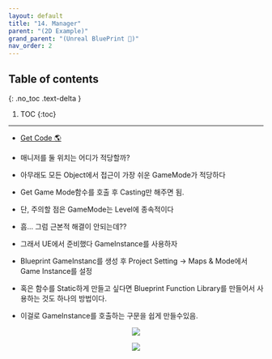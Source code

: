 ```yaml
---
layout: default
title: "14. Manager"
parent: "(2D Example)"
grand_parent: "(Unreal BluePrint 🌠)"
nav_order: 2
---
```


## Table of contents
{: .no_toc .text-delta }

1. TOC
{:toc}

---

* [Get Code 🌎](https://github.com/Arthur880708/Unreal_Blueprint_1/tree/22)

* 매니저를 둘 위치는 어디가 적당할까?
* 아무래도 모든 Object에서 접근이 가장 쉬운 GameMode가 적당하다
* Get Game Mode함수를 호출 후 Casting만 해주면 됨.
* 단, 주의할 점은 GameMode는 Level에 종속적이다

* 흠... 그럼 근본적 해결이 안되는데??
* 그래서 UE에서 준비했다 GameInstance를 사용하자
* Blueprint GameInstanc를 생성 후 Project Setting -> Maps & Mode에서 Game Instance를 설정

* 혹은 함수를 Static하게 만들고 싶다면 Blueprint Function Library를 만들어서 사용하는 것도 하나의 방법이다.
* 이걸로 GameInstance를 호출하는 구문을 쉽게 만들수있음.

<p align="center">
  <img src="https://taehyungs-programming-blog.github.io/blog/assets/images/unreal/bp-2/bp2-14-1.png"/>
</p>

<p align="center">
  <img src="https://taehyungs-programming-blog.github.io/blog/assets/images/unreal/bp-2/bp2-14-2.png"/>
</p>